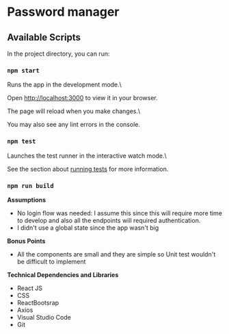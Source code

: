 
# Password manager



## Available Scripts

  

In the project directory, you can run:

  

### `npm start`

  

Runs the app in the development mode.\

Open [http://localhost:3000](http://localhost:3000) to view it in your browser.

  

The page will reload when you make changes.\

You may also see any lint errors in the console.

  

### `npm test`

  

Launches the test runner in the interactive watch mode.\

See the section about [running tests](https://facebook.github.io/create-react-app/docs/running-tests) for more information.

  

### `npm run build`

**Assumptions**

- No login flow was needed: I assume this since this will require more time to develop and also all the endpoints will required authentication.
- I didn't use a global state since the app wasn't big

**Bonus Points**
- All the components are small and they are simple so Unit test wouldn't be difficult to implement

**Technical Dependencies and Libraries**

- React JS
- CSS
- ReactBootsrap
- Axios
- Visual Studio Code
- Git